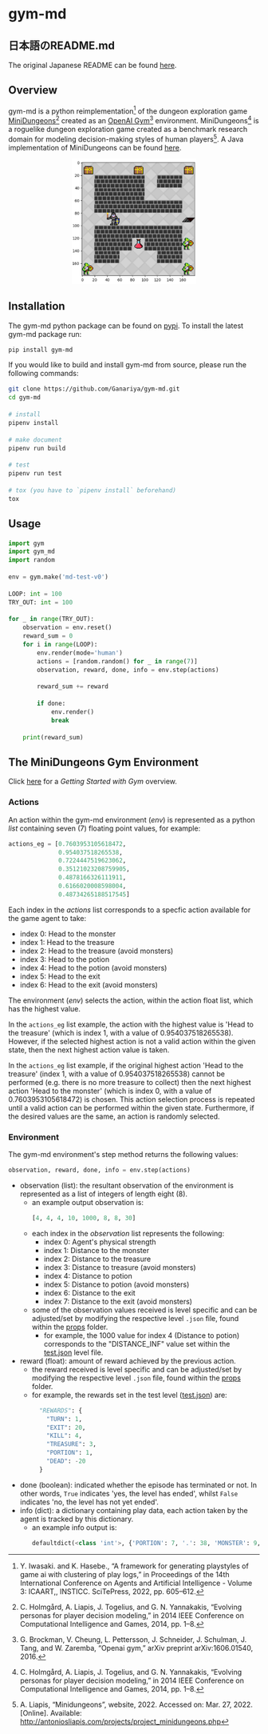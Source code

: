 # gym-md

## 日本語のREADME.md
The original Japanese README can be found [here](README/japan/README.md).

## Overview
gym-md is a python reimplementation[^1] of the dungeon exploration game [MiniDungeons](http://minidungeons.com/)[^2] created as an [OpenAI Gym](https://gym.openai.com/)[^3] environment. 
MiniDungeons[^2] is a roguelike dungeon exploration game created as a benchmark research domain for modeling decision-making styles of human players[^4]. A Java implementation of MiniDungeons can be found [here](https://github.com/sentientdesigns/minidungeons).

<p align="center">
    <img src="/README/resources/screen.png" width="250px">
</p>

[^1]: Y. Iwasaki. and K. Hasebe., “A framework for generating playstyles
of game ai with clustering of play logs,” in Proceedings of the 14th
International Conference on Agents and Artificial Intelligence - Volume
3: ICAART,, INSTICC. SciTePress, 2022, pp. 605–612.
[^2]: C. Holmgård, A. Liapis, J. Togelius, and G. N. Yannakakis, “Evolving
personas for player decision modeling,” in 2014 IEEE Conference on
Computational Intelligence and Games, 2014, pp. 1–8.
[^3]: G. Brockman, V. Cheung, L. Pettersson, J. Schneider, J. Schulman, J. Tang, and W. Zaremba, “Openai gym,” arXiv preprint
arXiv:1606.01540, 2016.
[^4]: A. Liapis, “Minidungeons”, website, 2022. Accessed on: Mar. 27, 2022. [Online].
Available: http://antoniosliapis.com/projects/project_minidungeons.php

## Installation
The gym-md python package can be found on [pypi](https://pypi.org/project/gym-md/).
To install the latest gym-md package run:
```bash
pip install gym-md
```
If you would like to build and install gym-md from source, please run the following commands:
```bash
git clone https://github.com/Ganariya/gym-md.git
cd gym-md

# install
pipenv install

# make document
pipenv run build

# test
pipenv run test

# tox (you have to `pipenv install` beforehand)
tox
```

## Usage
```python
import gym
import gym_md
import random

env = gym.make('md-test-v0')

LOOP: int = 100
TRY_OUT: int = 100

for _ in range(TRY_OUT):
    observation = env.reset()
    reward_sum = 0
    for i in range(LOOP):
        env.render(mode='human')
        actions = [random.random() for _ in range(7)]
        observation, reward, done, info = env.step(actions)

        reward_sum += reward

        if done:
            env.render()
            break

    print(reward_sum)
```

## The MiniDungeons Gym Environment
Click [here](https://gym.openai.com/docs/) for a _Getting Started with Gym_ overview.

### Actions
An action within the gym-md environment (_env_) is represented as a python _list_ containing seven (7) floating point values, for example:
```python
actions_eg = [0.7603953105618472,
              0.954037518265538,
              0.7224447519623062,
              0.35121023208759905,
              0.4878166326111911,
              0.6166020008598004,
              0.48734265188517545]
```
Each index in the _actions_ list corresponds to a specfic action available for the game agent to take:
- index 0: Head to the monster
- index 1: Head to the treasure
- index 2: Head to the treasure (avoid monsters)
- index 3: Head to the potion
- index 4: Head to the potion (avoid monsters)
- index 5: Head to the exit
- index 6: Head to the exit (avoid monsters)

The environment (_env_) selects the action, within the action float list, which has the highest value.

In the `actions_eg` list example, the action with the highest value is 'Head to the treasure'
(which is index 1, with a value of 0.954037518265538).
However, if the selected highest action is not a valid action within the given state, then the next highest action value is taken.

In the `actions_eg` list example, if the original highest action 'Head to the treasure' (index 1, with a value of 0.954037518265538) cannot be performed (e.g. there is no more treasure to collect) then the next highest action 'Head to the monster'
(which is index 0, with a value of 0.7603953105618472) is chosen. This action selection process is repeated until a valid action can be
performed within the given state. Furthermore, if the desired values are the same, an action is randomly selected.

### Environment
The gym-md environment's step method returns the following values:
```python
observation, reward, done, info = env.step(actions)
```
- observation (list): the resultant observation of the environment is represented as a list of integers of length eight (8).
  - an example output observation is:
    ```python
    [4, 4, 4, 10, 1000, 8, 8, 30]
    ```
  - each index in the _observation_ list represents the following:
    - index 0: Agent's physical strength
    - index 1: Distance to the monster
    - index 2: Distance to the treasure
    - index 3: Distance to treasure (avoid monsters)
    - index 4: Distance to potion
    - index 5: Distance to potion (avoid monsters)
    - index 6: Distance to the exit
    - index 7: Distance to the exit (avoid monsters)
  - some of the observation values received is level specific and can be adjusted/set by modifying the respective level `.json` file, found within the [props](gym_md/envs/props) folder.
    - for example, the 1000 value for index 4 (Distance to potion) corresponds to the "DISTANCE_INF" value set within the [test.json](gym_md/envs/props/test.json) level file.  
- reward (float): amount of reward achieved by the previous action.
  - the reward received is level specific and can be adjusted/set by modifying the respective level `.json` file, found within the [props](gym_md/envs/props) folder.
  - for example, the rewards set in the test level ([test.json](gym_md/envs/props/test.json)) are: 
    ```python
      "REWARDS": {
        "TURN": 1,
        "EXIT": 20,
        "KILL": 4,
        "TREASURE": 3,
        "PORTION": 1,
        "DEAD": -20
      }
    ```
- done (boolean): indicated whether the episode has terminated or not. In other words, `True` indicates 'yes, the level has ended', whilst `False` indicates 'no, the level has not yet ended'.
- info (dict): a dictionary containing play data, each action taken by the agent is tracked by this dictionary.
  - an example info output is:
    ```python
    defaultdict(<class 'int'>, {'PORTION': 7, '.': 38, 'MONSTER': 9, 'EXIT_SAFELY': 4, 'TREASURE': 3, 'TREASURE_SAFELY': 9, 'EXIT': 6})
    ```
    
